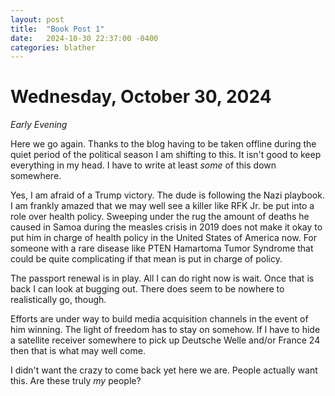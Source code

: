 ```yaml
---
layout: post
title:  "Book Post 1"
date:   2024-10-30 22:37:00 -0400
categories: blather
---
```

# Wednesday, October 30, 2024

*Early Evening*

Here we go again.  Thanks to the blog having to be taken offline during the quiet period of the political season I am shifting to this.  It isn't good to keep everything in my head.  I have to write at least *some* of this down somewhere.

Yes, I am afraid of a Trump victory.  The dude is following the Nazi playbook.  I am frankly amazed that we may well see a killer like RFK Jr. be put into a role over health policy.  Sweeping under the rug the amount of deaths he caused in Samoa during the measles crisis in 2019 does not make it okay to put him in charge of health policy in the United States of America now.  For someone with a rare disease like PTEN Hamartoma Tumor Syndrome that could be quite complicating if that mean is put in charge of policy.

The passport renewal is in play.  All I can do right now is wait.  Once that is back I can look at bugging out.  There does seem to be nowhere to realistically go, though.

Efforts are under way to build media acquisition channels in the event of him winning.  The light of freedom has to stay on somehow.  If I have to hide a satellite receiver somewhere to pick up Deutsche Welle and/or France 24 then that is what may well come.

I didn't want the crazy to come back yet here we are.  People actually want this.  Are these truly *my* people?
